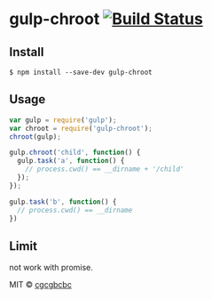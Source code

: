 # gulp-chroot [![Build Status](https://travis-ci.org/cgcgbcbc/gulp-chroot.svg?branch=master)](https://travis-ci.org/cgcgbcbc/gulp-chroot)

## Install

```
$ npm install --save-dev gulp-chroot
```


## Usage

```js
var gulp = require('gulp');
var chroot = require('gulp-chroot');
chroot(gulp);

gulp.chroot('child', function() {
  gulp.task('a', function() {
    // process.cwd() == __dirname + '/child'
  });
});

gulp.task('b', function() {
  // process.cwd() == __dirname
})

```

## Limit

not work with promise.

MIT © [cgcgbcbc](https://github.com/cgcgbcbc/gulp-chroot)

